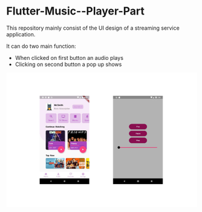 # Flutter-Music--Player-Part
This repository mainly consist of the UI design of a streaming service application.

It can do two main function: 
- When clicked on first button an audio plays
- Clicking on second button a pop up shows

![](videoplayer_page-0001.jpg)
